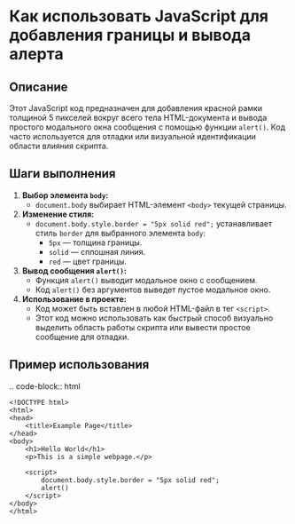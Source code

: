 Как использовать JavaScript для добавления границы и вывода алерта
=========================================================================================

Описание
-------------------------
Этот JavaScript код предназначен для добавления красной рамки толщиной 5 пикселей вокруг всего тела HTML-документа и вывода простого модального окна сообщения с помощью функции `alert()`. Код часто используется для отладки или визуальной идентификации области влияния скрипта.

Шаги выполнения
-------------------------
1. **Выбор элемента `body`:**
    - `document.body` выбирает HTML-элемент `<body>` текущей страницы.
2.  **Изменение стиля:**
    - `document.body.style.border = "5px solid red";` устанавливает стиль `border` для выбранного элемента `body`:
      -   `5px` — толщина границы.
      -   `solid` — сплошная линия.
      -  `red` — цвет границы.
3.  **Вывод сообщения `alert()`:**
    - Функция `alert()` выводит модальное окно с сообщением.
    - Код `alert()` без аргументов выведет пустое модальное окно.
4. **Использование в проекте:**
    -   Код может быть вставлен в любой HTML-файл в тег `<script>`.
    -  Этот код можно использовать как быстрый способ визуально выделить область работы скрипта или вывести простое сообщение для отладки.

Пример использования
-------------------------
.. code-block:: html

    <!DOCTYPE html>
    <html>
    <head>
        <title>Example Page</title>
    </head>
    <body>
        <h1>Hello World</h1>
        <p>This is a simple webpage.</p>
        
        <script>
            document.body.style.border = "5px solid red";
            alert()
        </script>
    </body>
    </html>
```